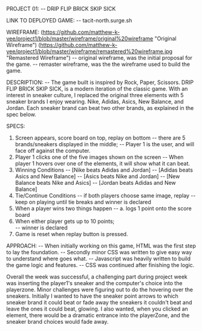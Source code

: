 PROJECT 01:
-- DRIP FLIP BRICK SKIP SICK

LINK TO DEPLOYED GAME:
-- tacit-north.surge.sh

WIREFRAME:
(https://github.com/matthew-k-yee/project1/blob/master/wireframe/original%20wireframe "Original Wireframe")
(https://github.com/matthew-k-yee/project1/blob/master/wireframe/remastered%20wireframe.jpg "Remastered Wireframe")
-- original wireframe, was the initial proposal for the game.
-- remaster wireframe, was the the wireframe used to build the game.

DESCRIPTION:
-- The game built is inspired by Rock, Paper, Scissors. DRIP FLIP BRICK SKIP SICK, is a modern
iteration of the classic game. With an interest in sneaker culture, I replaced the original three
elements with 5 sneaker brands I enjoy wearing. Nike, Adidas, Asics, New Balance, and Jordan.
Each sneaker brand can beat two other brands, as explained in the spec below.

SPECS:
1) Screen appears, score board on top, replay on bottom
-- there are 5 brands/sneakers displayed in the middle;
-- Player 1 is the user, and will face off against the computer.
2) Player 1 clicks one of the five images shown on the screen
-- When player 1 hovers over one of the elements, it will show what it can beat.
3) Winning Conditions
  -- [Nike beats Adidas and Jordan]
  -- [Adidas beats Asics and New Balance]
  -- [Asics beats Nike and Jordan]
  -- [New Balance beats Nike and Asics]
  -- [Jordan beats Adidas and New Balance]
4) Tie/Continue Conditions
-- if both players choose same image, replay
-- keep on playing until tie breaks and winner is declared
5) When a player wins two things happen
  -- a. logs 1 point onto the score board
6) When either player gets up to 10 points;  
  -- winner is declared
7) Game is reset when replay button is pressed.

APPROACH:
-- When initially working on this game, HTML was the first step to lay the foundation.
-- Secondly minor CSS was written to give easy way to understand where goes what.
-- Javascript was heavily written to build the game logic and features.
-- CSS was continued after finishing the logic.  

Overall the week was successful, a challenging part during project week was inserting the player1's sneaker and the computer's choice into the playerzone. Minor challenges were figuring out to do the hovering over the sneakers. Initially I wanted to have the sneaker point arrows to which sneaker brand
it could beat or fade away the sneakers it couldn't beat and leave the ones it could beat, glowing.
I also wanted, when you clicked an element, there would be a dramatic entrance into the playerZone, and the sneaker brand choices would fade away.
